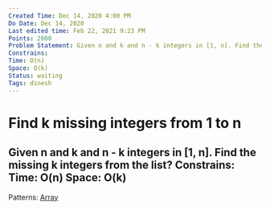 ```yaml
---
Created Time: Dec 14, 2020 4:00 PM
Do Date: Dec 14, 2020
Last edited time: Feb 22, 2021 9:23 PM
Points: 2000
Problem Statement: Given n and k and n - k integers in [1, n]. Find the missing k integers from the list?
Constrains: 
Time: O(n)
Space: O(k)
Status: waiting
Tags: dinesh
---
```


# Find k missing integers from 1 to n

Given n and k and n - k integers in [1, n]. Find the missing k integers from the list?
**Constrains: 
Time: O(n)
Space: O(k)**
---
Patterns: [Array](Array.md)